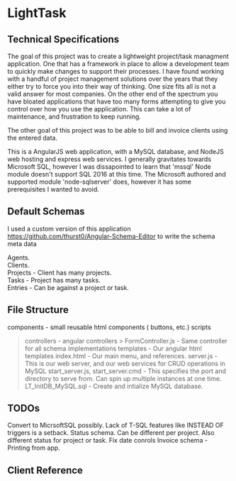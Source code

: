 # LightTask

Technical Specifications
------------------------
The goal of this project was to create a lightweight project/task managment application.  One that has a framework in place to allow a development team to quickly make changes to support their processes.  I have found working with a handful of project management solutions over the years that they either try to force you into their way of thinking.  One size fits all is not a valid answer for most companies.  On the other end of the spectrum you have bloated applications that have too many forms attempting to give you control over how you use the application.  This can take a lot of maintenance, and frustration to keep running.

The other goal of this project was to be able to bill and invoice clients using the entered data.

This is a AngularJS web application, with a MySQL database, and NodeJS web hosting and express web services.  I generally gravitates towards Microsoft SQL, however I was dissapointed to learn that 'mssql' Node module doesn't support SQL 2016 at this time.  The Microsoft authored and supported module 'node-sqlserver' does, however it has some prerequisites I wanted to avoid.

## Default Schemas

I used a custom version of this application https://github.com/thurst0/Angular-Schema-Editor to write the schema meta data

Agents.  
Clients.  
Projects - Client has many projects.  
Tasks - Project has many tasks.  
Entries - Can be against a project or task.  

## File Structure

components - small reusable html components ( buttons, etc.)
scripts
  > controllers - angular controllers
    > FormController.js - Same controller for all schema implementations
templates - Our angular html templates
index.html - Our main menu, and references.
server.js - This is our web server, and our web services for CRUD operations in MySQL
start_server.js, start_server.cmd - This specifies the port and directory to serve from.  Can spin up multiple instances at one time.
LT_InitDB_MySQL.sql - Create and intialize MySQL database.

## TODOs

Convert to MicrsoftSQL possibly.  Lack of T-SQL features like INSTEAD OF triggers is a setback.
Status schema.  Can be different per project.  Also different status for project or task.
Fix date conrols
Invoice schema - Printing from app.

Client Reference
---------------------
